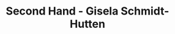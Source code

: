 ---
title: "Second Hand - Gisela Schmidt-Hutten"
url: /kassel/second-hand-gisela-schmidt-hutten/
shop: Kleidung
---